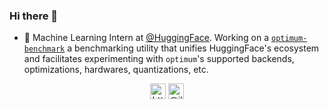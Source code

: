 ### Hi there 👋

- 🤗 Machine Learning Intern at [@HuggingFace](https://github.com/huggingface). Working on a [`optimum-benchmark`](https://github.com/huggingface/optimum-benchmark) a benchmarking utility that unifies HuggingFace's ecosystem and facilitates experimenting with `optimum`'s supported backends, optimizations, hardwares, quantizations, etc.

<p align="center"> 
<a href="https://www.linkedin.com/in/ilyas-moutawwakil/" target="blank"><img align="center" src=https://cdn.jsdelivr.net/npm/simple-icons@3.0.1/icons/linkedin.svg alt="https://www.linkedin.com/in/ilyas-moutawwakil/" height="25" width="25" /></a>    
<a href="https://www.instagram.com/ilyas.odysseus/" target="blank"><img align="center" src=https://cdn.jsdelivr.net/npm/simple-icons@3.0.1/icons/instagram.svg alt="@ilyas.odysseus" height="25" width="25" /></a>
</p>
